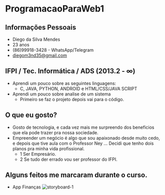 # ProgramacaoParaWeb1

## Informações Pessoais
- Diego da Silva Mendes
- 23 anos
- (86)99918-3428 - WhatsApp/Telegram
- diegom3nd35@gmail.com

## IFPI / Tec. Informática / ADS (2013.2 -  ∞)
- Aprendi um pouco sobre as seguintes linguagens:
  - C, JAVA, PYTHON, ANDROID e HTML/CSS/JAVA SCRIPT 
- Aprendi um pouco sobre analise de um sistema
  - Primeiro se faz o projeto depois vai para o código.   

## O que eu gosto?
- Gosto de tecnologia, e cada vez mais me surpreendo dos beneficios que ela pode trazer pra nossa sociedade.
- Empreender um negócio é algo que sou apaixonado desde muito cedo, e depois que tive aula com o Professor Ney ... Decidi que tenho dois planos pra minha vida profissional.
  - 1 Ser Empresário.
  - 2 Se tudo der errado vou ser professor do IFPI.
  
## Alguns feitos me marcaram durante o curso.


- App Finanças
![storyboard-1](https://user-images.githubusercontent.com/33493260/52680050-4aaeba00-2f1e-11e9-84f5-7489cc6cb98b.jpg)

